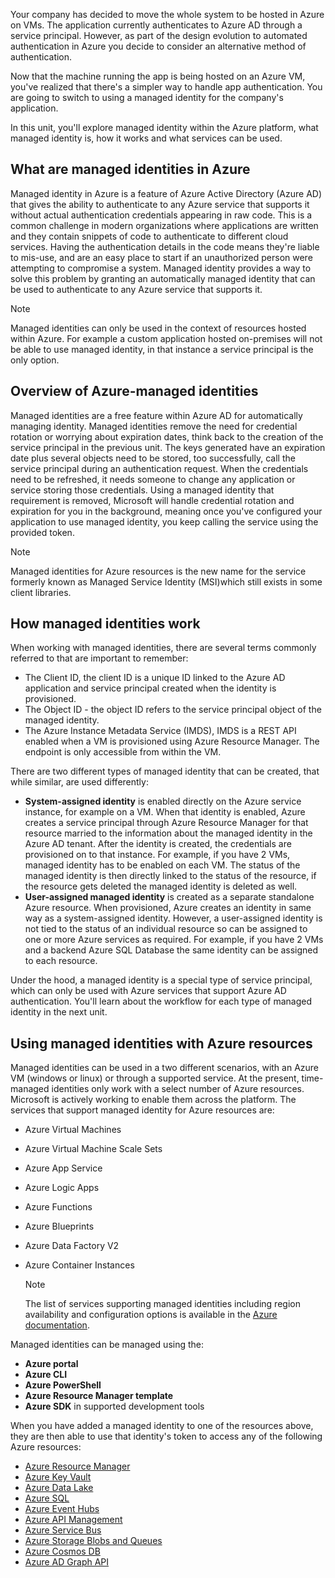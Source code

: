 Your company has decided to move the whole system to be hosted in Azure on VMs. The application currently authenticates to Azure AD through a service principal. However, as part of the design evolution to automated authentication in Azure you decide to consider an alternative method of authentication.

Now that the machine running the app is being hosted on an Azure VM, you've realized that there's a simpler way to handle app authentication. You are going to switch to using a managed identity for the company's application.

In this unit, you'll explore managed identity within the Azure platform, what managed identity is, how it works and what services can be used.

## What are managed identities in Azure

Managed identity in Azure is a feature of Azure Active Directory (Azure AD) that gives the ability to authenticate to any Azure service that supports it without actual authentication credentials appearing in raw code. This is a common challenge in modern organizations where applications are written and they contain snippets of code to authenticate to different cloud services. Having the authentication details in the code means they're liable to mis-use, and are an easy place to start if an unauthorized person were attempting to compromise a system. Managed identity provides a way to solve this problem by granting an automatically managed identity that can be used to authenticate to any Azure service that supports it.

  > [!NOTE]
  > Managed identities can only be used in the context of resources hosted within Azure. For example a custom application hosted on-premises will not be able to use managed identity, in that instance a service principal is the only option.

## Overview of Azure-managed identities

Managed identities are a free feature within Azure AD for automatically managing identity. Managed identities remove the need for credential rotation or worrying about expiration dates, think back to the creation of the service principal in the previous unit. The keys generated have an expiration date plus several objects need to be stored, too successfully, call the service principal during an authentication request. When the credentials need to be refreshed, it needs someone to change any application or service storing those credentials. Using a managed identity that requirement is removed, Microsoft will handle credential rotation and expiration for you in the background, meaning once you've configured your application to use managed identity, you keep calling the service using the provided token.

   > [!NOTE]
   > Managed identities for Azure resources is the new name for the service formerly known as Managed Service Identity (MSI)which still exists in some client libraries.

## How managed identities work

When working with managed identities, there are several terms commonly referred to that are important to remember:

- The Client ID, the client ID is a unique ID linked to the Azure AD application and service principal created when the identity is provisioned.
- The Object ID - the object ID refers to the service principal object of the managed identity.
- The Azure Instance Metadata Service (IMDS), IMDS is a REST API enabled when a VM is provisioned using Azure Resource Manager. The endpoint is only accessible from within the VM.

There are two different types of managed identity that can be created, that while similar, are used differently:

- **System-assigned identity** is enabled directly on the Azure service instance, for example on a VM. When that identity is enabled, Azure creates a service principal through Azure Resource Manager for that resource married to the information about the managed identity in the Azure AD tenant. After the identity is created, the credentials are provisioned on to that instance. For example, if you have 2 VMs, managed identity has to be enabled on each VM. The status of the managed identity is then directly linked to the status of the resource, if the resource gets deleted the managed identity is deleted as well.
- **User-assigned managed identity** is created as a separate standalone Azure resource. When provisioned, Azure creates an identity in same way as a system-assigned identity. However, a user-assigned identity is not tied to the status of an individual resource so can be assigned to one or more Azure services as required. For example, if you have 2 VMs and a backend Azure SQL Database the same identity can be assigned to each resource.

Under the hood, a managed identity is a special type of service principal, which can only be used with Azure services that support Azure AD authentication. You'll learn about the workflow for each type of managed identity in the next unit.

## Using managed identities with Azure resources

Managed identities can be used in a two different scenarios, with an Azure VM (windows or linux) or through a supported service. At the present, time-managed identities only work with a select number of Azure resources. Microsoft is actively working to enable them across the platform. The services that support managed identity for Azure resources are:

- Azure Virtual Machines
- Azure Virtual Machine Scale Sets
- Azure App Service
- Azure Logic Apps
- Azure Functions
- Azure Blueprints
- Azure Data Factory V2
- Azure Container Instances

   > [!NOTE]
   > The list of services supporting managed identities including region availability and configuration options is available in the [Azure documentation](https://docs.microsoft.com/en-us/azure/active-directory/managed-identities-azure-resources/services-support-managed-identities).

Managed identities can be managed using the:

- **Azure portal**
- **Azure CLI**
- **Azure PowerShell**
- **Azure Resource Manager template**
- **Azure SDK** in supported development tools

When you have added a managed identity to one of the resources above, they are then able to use that identity's token to access any of the following Azure resources:

- [Azure Resource Manager](https://docs.microsoft.com/en-us/azure/active-directory/managed-identities-azure-resources/tutorial-windows-vm-access-arm)
- [Azure Key Vault](https://docs.microsoft.com/en-us/azure/active-directory/managed-identities-azure-resources/tutorial-windows-vm-access-nonaad)
- [Azure Data Lake](https://docs.microsoft.com/en-us/azure/active-directory/managed-identities-azure-resources/tutorial-windows-vm-access-datalake)
- [Azure SQL](https://docs.microsoft.com/en-us/azure/active-directory/managed-identities-azure-resources/tutorial-windows-vm-access-sql)
- [Azure Event Hubs](https://docs.microsoft.com/en-us/azure/event-hubs/event-hubs-managed-service-identity)
- [Azure API Management](https://docs.microsoft.com/en-us/azure/api-management/api-management-howto-use-managed-service-identity)
- [Azure Service Bus](https://docs.microsoft.com/en-us/azure/service-bus-messaging/service-bus-managed-service-identity)
- [Azure Storage Blobs and Queues](https://docs.microsoft.com/en-us/azure/active-directory/managed-identities-azure-resources/tutorial-vm-windows-access-storage)
- [Azure Cosmos DB](https://docs.microsoft.com/en-us/azure/active-directory/managed-identities-azure-resources/tutorial-windows-vm-access-cosmos-db)
- [Azure AD Graph API](https://docs.microsoft.com/en-us/azure/active-directory/managed-identities-azure-resources/tutorial-windows-vm-access-azure-ad-graph)